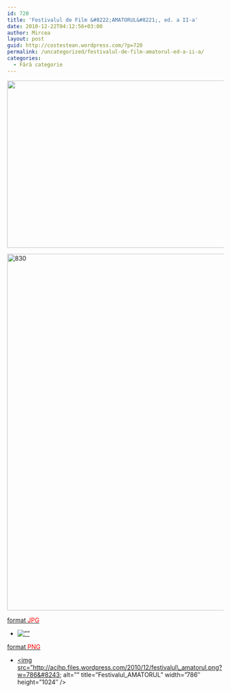 ```yaml
---
id: 720
title: 'Festivalul de Film &#8222;AMATORUL&#8221;, ed. a II-a'
date: 2010-12-22T04:12:56+03:00
author: Mircea
layout: post
guid: http://costestean.wordpress.com/?p=720
permalink: /uncategorized/festivalul-de-film-amatorul-ed-a-ii-a/
categories:
  - Fără categorie
---
```

<a href="http://curaj.tv/costestitv/wp-content/uploads//2010/04/AfisAMATORUL_rezmare.png" target="_blank"><img class="alignnone size-large wp-image-717" title="Festivalul_AMATORUL_fluturasi" src="http://acihp.files.wordpress.com/2010/12/festivalul_amatorul_fluturasi.png?w=954" alt="" width="570" height="389" /></a><!--more-->

<a href="http://curaj.tv/costestitv/wp-content/uploads//2010/04/AfisAMATORUL_rezmare.png" target="_blank"><img class="aligncenter" title="Festivalul_AMATORUL" src="http://curaj.tv/costestitv/wp-content/uploads//2010/04/AfisAMATORUL_rezmare.png?w=686" alt="830" width="686" height="830" /></a>

<a href="http://acihp.files.wordpress.com/2010/12/afisamatorul_rezmare.jpg" target="_blank">format <span style="color:#ff0000;">JPG</span></a>

  * <a href=&#8221;http://acihp.files.wordpress.com/2010/12/afisamatorul\_rezmare.jpg&#8221;><img title=&#8221;Festivalul\_AMATORUL&#8221; src=&#8221;http://acihp.files.wordpress.com/2010/12/festivalul_amatorul.jpg&#8221; alt=&#8221;&#8221; width=&#8221;600&#8243; height=&#8221;781&#8243; /></a>

<a href="http://curaj.tv/costestitv/wp-content/uploads//2010/04/AfisAMATORUL_rezmare.png" target="_blank">format <span style="color:#ff0000;">PNG</span></a>

  * <a href=&#8221;http://curaj.tv/costestitv/wp-content/uploads//2010/04/AfisAMATORUL\_rezmare.png&#8221;><img src=&#8221;http://acihp.files.wordpress.com/2010/12/festivalul\_amatorul.png?w=786&#8243; alt=&#8221;&#8221; title=&#8221;Festivalul_AMATORUL&#8221; width=&#8221;786&#8243; height=&#8221;1024&#8243; /></a>